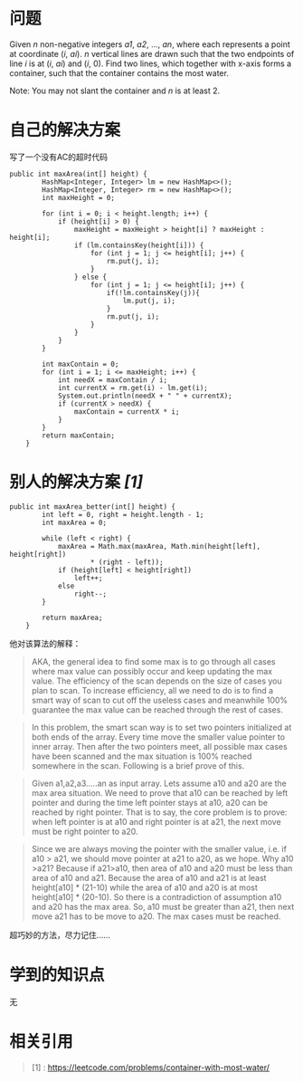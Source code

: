 # 问题 
Given *n* non-negative integers *a1*, *a2*, ..., *an*, where each represents a point at coordinate (*i*, *ai*). *n* vertical lines are drawn such that the two endpoints of line *i* is at (*i*, *ai*) and (*i*, 0). Find two lines, which together with x-axis forms a container, such that the container contains the most water.

Note: You may not slant the container and *n* is at least 2.

# 自己的解决方案

写了一个没有AC的超时代码

```
public int maxArea(int[] height) {
		HashMap<Integer, Integer> lm = new HashMap<>();
		HashMap<Integer, Integer> rm = new HashMap<>();
		int maxHeight = 0;

		for (int i = 0; i < height.length; i++) {
			if (height[i] > 0) {
				maxHeight = maxHeight > height[i] ? maxHeight : height[i];
				if (lm.containsKey(height[i])) {
					for (int j = 1; j <= height[i]; j++) {
						rm.put(j, i);
					}
				} else {
					for (int j = 1; j <= height[i]; j++) {
						if(!lm.containsKey(j)){
							lm.put(j, i);
						}
						rm.put(j, i);
					}
				}
			}
		}

		int maxContain = 0;
		for (int i = 1; i <= maxHeight; i++) {
			int needX = maxContain / i;
			int currentX = rm.get(i) - lm.get(i);
			System.out.println(needX + " " + currentX);
			if (currentX > needX) {
				maxContain = currentX * i;
			}
		}
		return maxContain;
	}
```

# 别人的解决方案 ***[1]***

```
public int maxArea_better(int[] height) {
        int left = 0, right = height.length - 1;
		int maxArea = 0;

		while (left < right) {
			maxArea = Math.max(maxArea, Math.min(height[left], height[right])
					* (right - left));
			if (height[left] < height[right])
				left++;
			else
				right--;
		}

		return maxArea;
	}
```

他对该算法的解释：

>AKA, the general idea to find some max is to go through all cases where max value can possibly occur and keep updating the max value. The efficiency of the scan depends on the size of cases you plan to scan.
To increase efficiency, all we need to do is to find a smart way of scan to cut off the useless cases and meanwhile 100% guarantee the max value can be reached through the rest of cases.

>In this problem, the smart scan way is to set two pointers initialized at both ends of the array. Every time move the smaller value pointer to inner array. Then after the two pointers meet, all possible max cases have been scanned and the max situation is 100% reached somewhere in the scan. Following is a brief prove of this.

>Given a1,a2,a3.....an as input array. Lets assume a10 and a20 are the max area situation. We need to prove that a10 can be reached by left pointer and during the time left pointer stays at a10, a20 can be reached by right pointer. That is to say, the core problem is to prove: when left pointer is at a10 and right pointer is at a21, the next move must be right pointer to a20.

>Since we are always moving the pointer with the smaller value, i.e. if a10 > a21, we should move pointer at a21 to a20, as we hope. Why a10 >a21? Because if a21>a10, then area of a10 and a20 must be less than area of a10 and a21. Because the area of a10 and a21 is at least height[a10] * (21-10) while the area of a10 and a20 is at most height[a10] * (20-10). So there is a contradiction of assumption a10 and a20 has the max area. So, a10 must be greater than a21, then next move a21 has to be move to a20. The max cases must be reached.

超巧妙的方法，尽力记住……

# 学到的知识点

无

# 相关引用
> [1] : https://leetcode.com/problems/container-with-most-water/